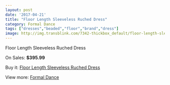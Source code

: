 ```yaml
---
layout: post
date: '2017-04-21'
title: "Floor Length Sleeveless Ruched Dress"
category: Formal Dance
tags: ["dresses","beaded","floor","brand","dress"]
image: http://img.transblink.com/7342-thickbox_default/floor-length-sleeveless-ruched-dress.jpg
---
```

Floor Length Sleeveless Ruched Dress

On Sales: **$395.99**
<a href="https://www.transblink.com/en/formal-dance/2374-floor-length-sleeveless-ruched-dress.html"><amp-img layout="responsive" width="600" height="600" src="//img.transblink.com/7342-thickbox_default/floor-length-sleeveless-ruched-dress.jpg" alt="Floor Length Sleeveless Ruched Dress 0" /></a>
<a href="https://www.transblink.com/en/formal-dance/2374-floor-length-sleeveless-ruched-dress.html"><amp-img layout="responsive" width="600" height="600" src="//img.transblink.com/7346-thickbox_default/floor-length-sleeveless-ruched-dress.jpg" alt="Floor Length Sleeveless Ruched Dress 1" /></a>
<a href="https://www.transblink.com/en/formal-dance/2374-floor-length-sleeveless-ruched-dress.html"><amp-img layout="responsive" width="600" height="600" src="//img.transblink.com/7345-thickbox_default/floor-length-sleeveless-ruched-dress.jpg" alt="Floor Length Sleeveless Ruched Dress 2" /></a>
<a href="https://www.transblink.com/en/formal-dance/2374-floor-length-sleeveless-ruched-dress.html"><amp-img layout="responsive" width="600" height="600" src="//img.transblink.com/7344-thickbox_default/floor-length-sleeveless-ruched-dress.jpg" alt="Floor Length Sleeveless Ruched Dress 3" /></a>
<a href="https://www.transblink.com/en/formal-dance/2374-floor-length-sleeveless-ruched-dress.html"><amp-img layout="responsive" width="600" height="600" src="//img.transblink.com/7343-thickbox_default/floor-length-sleeveless-ruched-dress.jpg" alt="Floor Length Sleeveless Ruched Dress 4" /></a>

Buy it: [Floor Length Sleeveless Ruched Dress](https://www.transblink.com/en/formal-dance/2374-floor-length-sleeveless-ruched-dress.html "Floor Length Sleeveless Ruched Dress")

View more: [Formal Dance](https://www.transblink.com/en/6-formal-dance "Formal Dance")